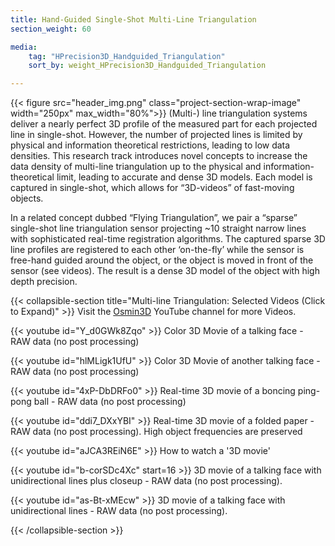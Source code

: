 ```yaml
---
title: Hand-Guided Single-Shot Multi-Line Triangulation
section_weight: 60

media:
    tag: "HPrecision3D_Handguided_Triangulation"
    sort_by: weight_HPrecision3D_Handguided_Triangulation

---
```

{{< figure src="header_img.png" class="project-section-wrap-image" width="250px" max_width="80%">}}
(Multi-) line triangulation systems deliver a nearly perfect 3D profile of the measured part for each projected line in single-shot. However, the number of projected lines is limited by physical and information theoretical restrictions, leading to low data densities. This research track introduces novel concepts to increase the data density of multi-line triangulation up to the physical and information-theoretical limit, leading to accurate and dense 3D models. Each model is captured in single-shot, which allows for “3D-videos” of fast-moving objects. 

 In a related concept dubbed “Flying Triangulation”, we pair a “sparse” single-shot line triangulation sensor projecting ~10 straight narrow lines with sophisticated real-time registration algorithms. The captured sparse 3D line profiles are registered to each other ‘on-the-fly’ while the sensor is free-hand guided around the object, or the object is moved in front of the sensor (see videos). The result is a dense 3D model of the object with high depth precision.
 
{{< collapsible-section title="Multi-line Triangulation: Selected Videos (Click to Expand)" >}}
Visit the [Osmin3D](https://www.youtube.com/user/Osmin3D/videos) YouTube channel for more Videos.
<span class="center-text">

{{< youtube id="Y_d0GWk8Zqo" >}}
Color 3D Movie of a talking face - RAW data (no post processing)

{{< youtube id="hlMLigk1UfU" >}}
Color 3D Movie of another talking face - RAW data (no post processing)

{{< youtube id="4xP-DbDRFo0" >}}
Real-time 3D movie of a boncing ping-pong ball - RAW data (no post processing)

{{< youtube id="ddi7_DXxYBI" >}}
Real-time 3D movie of a folded paper - RAW data (no post processing). High object frequencies are preserved

{{< youtube id="aJCA3REiN6E" >}}
How to watch a '3D movie' </center>

{{< youtube id="b-corSDc4Xc" start=16 >}}
3D movie of a talking face with unidirectional lines plus closeup - RAW data (no post processing).

{{< youtube id="as-Bt-xMEcw" >}}
3D movie of a talking face with unidirectional lines - RAW data (no post processing).
</span>

 {{< /collapsible-section >}}
